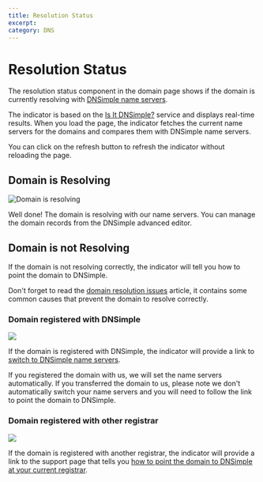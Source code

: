 ```yaml
---
title: Resolution Status
excerpt: 
category: DNS
---
```


# Resolution Status

The resolution status component in the domain page shows if the domain is currently resolving with [DNSimple name servers](http://support.dnsimple.com/articles/dnsimple-nameservers).

The indicator is based on the [Is It DNSimple?](http://isitdnsimple.com/) service and displays real-time results. When you load the page, the indicator fetches the current name servers for the domains and compares them with DNSimple name servers.

You can click on the refresh button to refresh the indicator without reloading the page.

## Domain is Resolving

![Domain is resolving](http://f.cl.ly/items/2Z0u0N131k3q0c1C1i06/resolution-status-resolving.png)

Well done! The domain is resolving with our name servers. You can manage the domain records from the DNSimple advanced editor.

## Domain is not Resolving

If the domain is not resolving correctly, the indicator will tell you how to point the domain to DNSimple.

Don't forget to read the [domain resolution issues](/articles/domain-resolution-issues) article, it contains some common causes that prevent the domain to resolve correctly.

### Domain registered with DNSimple

![](http://f.cl.ly/items/3V0V1H0x0C2M2K1J1612/resolution-status-notresolving-maintained.png)

If the domain is registered with DNSimple, the indicator will provide a link to [switch to DNSimple name servers](/articles/pointing-domain-to-dnsimple).

If you registered the domain with us, we will set the name servers automatically. If you transferred the domain to us, please note we don't automatically switch your name servers and you will need to follow the link to point the domain to DNSimple.

### Domain registered with other registrar

![](http://f.cl.ly/items/2z2c2g0a2T2D2S0e1s0v/resolution-status-notresolving-notmaintained.png)

If the domain is registered with another registrar, the indicator will provide a link to the support page that tells you [how to point the domain to DNSimple at your current registrar](http://support.dnsimple.com/articles/delegating-dnsimple-hosted).

